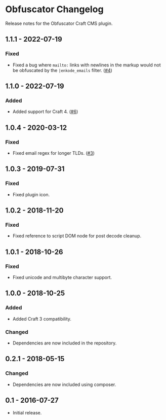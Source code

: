 # Obfuscator Changelog

Release notes for the Obfuscator Craft CMS plugin.



## 1.1.1 - 2022-07-19

### Fixed
- Fixed a bug where `mailto:` links with newlines in the markup would not be obfuscated by the `|enkode_emails` filter. ([#4](https://github.com/miranj/craft-obfuscator/issues/4))



## 1.1.0 - 2022-07-19

### Added
- Added support for Craft 4. ([#6](https://github.com/miranj/craft-obfuscator/issues/6))



## 1.0.4 - 2020-03-12

### Fixed
- Fixed email regex for longer TLDs. ([#3](https://github.com/miranj/craft-obfuscator/issues/3))



## 1.0.3 - 2019-07-31

### Fixed
- Fixed plugin icon.



## 1.0.2 - 2018-11-20

### Fixed
- Fixed reference to script DOM node for post decode cleanup.



## 1.0.1 - 2018-10-26

### Fixed
- Fixed unicode and multibyte character support.



## 1.0.0 - 2018-10-25

### Added
- Added Craft 3 compatibility.

### Changed
- Dependencies are now included in the repository.



## 0.2.1 - 2018-05-15

### Changed
- Dependencies are now included using composer.



## 0.1 - 2016-07-27
- Initial release.

